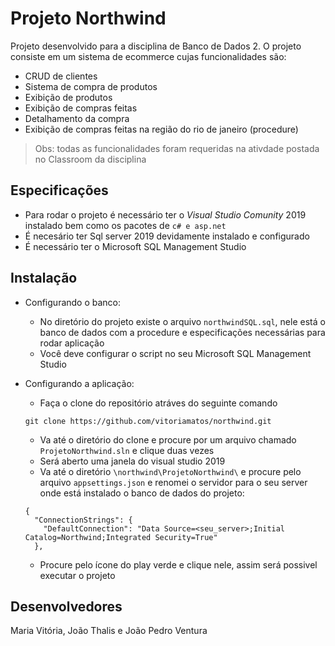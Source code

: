 # Projeto Northwind
Projeto desenvolvido para a disciplina de Banco de Dados 2. O projeto consiste em um sistema de ecommerce cujas funcionalidades são:
* CRUD  de clientes
* Sistema de compra de produtos
* Exibição de produtos
* Exibição de compras feitas
* Detalhamento da compra
* Exibição de compras feitas na região do rio de janeiro (procedure)

> Obs: todas as funcionalidades foram requeridas na ativdade postada no Classroom da disciplina

## Especificações

* Para rodar o projeto é necessário ter o *Visual Studio Comunity* 2019 instalado bem como os pacotes de `c# e asp.net`
* É necesário ter Sql server 2019 devidamente instalado e configurado 
* É necessário ter o Microsoft SQL Management Studio 

## Instalação

* Configurando o banco:
  * No diretório do projeto existe o arquivo `northwindSQL.sql`, nele está o banco de dados com a procedure e especificações necessárias para rodar aplicação
  * Você deve configurar o script no seu Microsoft SQL Management Studio 

* Configurando a aplicação: 
  * Faça o clone do repositório atráves do seguinte comando
  ```
  git clone https://github.com/vitoriamatos/northwind.git
  ```

  * Va até o diretório do clone e procure por um arquivo chamado  `ProjetoNorthwind.sln` e clique duas vezes
  * Será aberto uma janela do visual studio 2019
  * Va até o diretório `\northwind\ProjetoNorthwind\` e procure pelo arquivo `appsettings.json` e renomei o servidor para o seu server onde está instalado o banco de dados do projeto:
  ```
  {
    "ConnectionStrings": {
      "DefaultConnection": "Data Source=<seu_server>;Initial Catalog=Northwind;Integrated Security=True"
    },
  ```
  * Procure pelo ícone do play verde e clique nele, assim será possivel executar o projeto 

## Desenvolvedores

Maria Vitória, João Thalis e João Pedro Ventura
